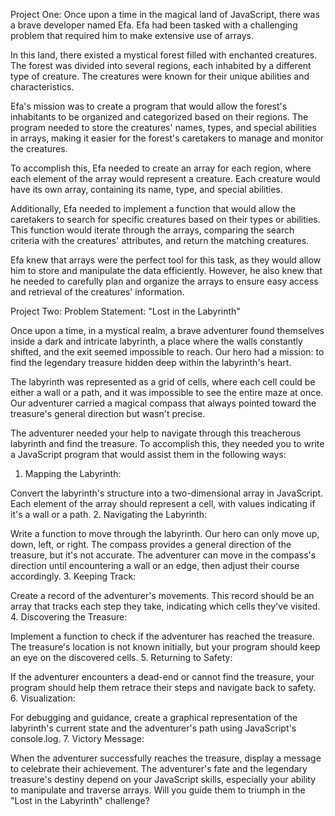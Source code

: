 Project One:
Once upon a time in the magical land of JavaScript, there was a brave developer named Efa. Efa had been tasked with a challenging problem that required him to make extensive use of arrays.

In this land, there existed a mystical forest filled with enchanted creatures. The forest was divided into several regions, each inhabited by a different type of creature. The creatures were known for their unique abilities and characteristics.

Efa's mission was to create a program that would allow the forest's inhabitants to be organized and categorized based on their regions. The program needed to store the creatures' names, types, and special abilities in arrays, making it easier for the forest's caretakers to manage and monitor the creatures.

To accomplish this, Efa needed to create an array for each region, where each element of the array would represent a creature. Each creature would have its own array, containing its name, type, and special abilities.

Additionally, Efa needed to implement a function that would allow the caretakers to search for specific creatures based on their types or abilities. This function would iterate through the arrays, comparing the search criteria with the creatures' attributes, and return the matching creatures.

Efa knew that arrays were the perfect tool for this task, as they would allow him to store and manipulate the data efficiently. However, he also knew that he needed to carefully plan and organize the arrays to ensure easy access and retrieval of the creatures' information.

Project Two:
Problem Statement: "Lost in the Labyrinth"

Once upon a time, in a mystical realm, a brave adventurer found themselves inside a dark and intricate labyrinth, a place where the walls constantly shifted, and the exit seemed impossible to reach. Our hero had a mission: to find the legendary treasure hidden deep within the labyrinth's heart.

The labyrinth was represented as a grid of cells, where each cell could be either a wall or a path, and it was impossible to see the entire maze at once. Our adventurer carried a magical compass that always pointed toward the treasure's general direction but wasn't precise.

The adventurer needed your help to navigate through this treacherous labyrinth and find the treasure. To accomplish this, they needed you to write a JavaScript program that would assist them in the following ways:

1. Mapping the Labyrinth:

Convert the labyrinth's structure into a two-dimensional array in JavaScript. Each element of the array should represent a cell, with values indicating if it's a wall or a path.
2. Navigating the Labyrinth:

Write a function to move through the labyrinth. Our hero can only move up, down, left, or right.
The compass provides a general direction of the treasure, but it's not accurate. The adventurer can move in the compass's direction until encountering a wall or an edge, then adjust their course accordingly.
3. Keeping Track:

Create a record of the adventurer's movements. This record should be an array that tracks each step they take, indicating which cells they've visited.
4. Discovering the Treasure:

Implement a function to check if the adventurer has reached the treasure. The treasure's location is not known initially, but your program should keep an eye on the discovered cells.
5. Returning to Safety:

If the adventurer encounters a dead-end or cannot find the treasure, your program should help them retrace their steps and navigate back to safety.
6. Visualization:

For debugging and guidance, create a graphical representation of the labyrinth's current state and the adventurer's path using JavaScript's console.log.
7. Victory Message:

When the adventurer successfully reaches the treasure, display a message to celebrate their achievement.
The adventurer's fate and the legendary treasure's destiny depend on your JavaScript skills, especially your ability to manipulate and traverse arrays. Will you guide them to triumph in the "Lost in the Labyrinth" challenge?